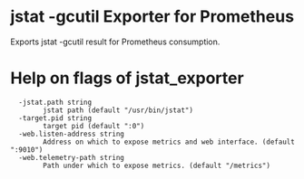 # jstat -gcutil Exporter for Prometheus
Exports jstat -gcutil result for Prometheus consumption.

# Help on flags of jstat_exporter
```
  -jstat.path string
    	jstat path (default "/usr/bin/jstat")
  -target.pid string
    	target pid (default ":0")
  -web.listen-address string
    	Address on which to expose metrics and web interface. (default ":9010")
  -web.telemetry-path string
    	Path under which to expose metrics. (default "/metrics")
```
